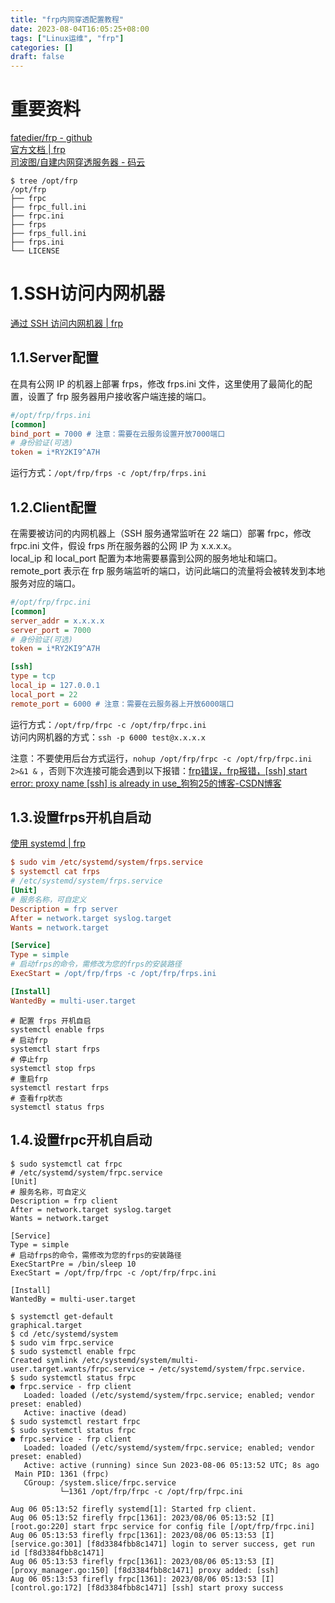 ```yaml
---
title: "frp内网穿透配置教程"
date: 2023-08-04T16:05:25+08:00
tags: ["Linux运维", "frp"]
categories: []
draft: false
---
```


# 重要资料
[fatedier/frp - github](https://github.com/fatedier/frp)  
[官方文档 | frp](https://gofrp.org/docs/)  
[司波图/自建内网穿透服务器 - 码云](https://gitee.com/spoto/natserver)  

```
$ tree /opt/frp
/opt/frp
├── frpc
├── frpc_full.ini
├── frpc.ini
├── frps
├── frps_full.ini
├── frps.ini
└── LICENSE
```

# 1.SSH访问内网机器
[通过 SSH 访问内网机器 | frp](https://gofrp.org/docs/examples/ssh/)  
## 1.1.Server配置
在具有公网 IP 的机器上部署 frps，修改 frps.ini 文件，这里使用了最简化的配置，设置了 frp 服务器用户接收客户端连接的端口。  
```ini
#/opt/frp/frps.ini
[common]
bind_port = 7000 # 注意：需要在云服务设置开放7000端口
# 身份验证(可选)
token = i*RY2KI9^A7H
```
运行方式：`/opt/frp/frps -c /opt/frp/frps.ini`

## 1.2.Client配置
在需要被访问的内网机器上（SSH 服务通常监听在 22 端口）部署 frpc，修改 frpc.ini 文件，假设 frps 所在服务器的公网 IP 为 x.x.x.x。  
local_ip 和 local_port 配置为本地需要暴露到公网的服务地址和端口。remote_port 表示在 frp 服务端监听的端口，访问此端口的流量将会被转发到本地服务对应的端口。
```ini
#/opt/frp/frpc.ini
[common]
server_addr = x.x.x.x
server_port = 7000
# 身份验证(可选)
token = i*RY2KI9^A7H

[ssh]
type = tcp
local_ip = 127.0.0.1
local_port = 22
remote_port = 6000 # 注意：需要在云服务器上开放6000端口
```

运行方式：`/opt/frp/frpc -c /opt/frp/frpc.ini`  
访问内网机器的方式：`ssh -p 6000 test@x.x.x.x`  

注意：不要使用后台方式运行，`nohup /opt/frp/frpc -c /opt/frp/frpc.ini 2>&1 &`
，否则下次连接可能会遇到以下报错：[frp错误，frp报错，[ssh] start error: proxy name [ssh] is already in use_狗狗25的博客-CSDN博客](https://blog.csdn.net/wzying25/article/details/105482746)

## 1.3.设置frps开机自启动
[使用 systemd | frp](https://gofrp.org/docs/setup/systemd/)  

```ini
$ sudo vim /etc/systemd/system/frps.service
$ systemctl cat frps
# /etc/systemd/system/frps.service
[Unit]
# 服务名称，可自定义
Description = frp server
After = network.target syslog.target
Wants = network.target

[Service]
Type = simple
# 启动frps的命令，需修改为您的frps的安装路径
ExecStart = /opt/frp/frps -c /opt/frp/frps.ini

[Install]
WantedBy = multi-user.target
```
```shell
# 配置 frps 开机自启
systemctl enable frps
# 启动frp
systemctl start frps
# 停止frp
systemctl stop frps
# 重启frp
systemctl restart frps
# 查看frp状态
systemctl status frps
```


## 1.4.设置frpc开机自启动
```shell
$ sudo systemctl cat frpc
# /etc/systemd/system/frpc.service
[Unit]
# 服务名称，可自定义
Description = frp client
After = network.target syslog.target
Wants = network.target

[Service]
Type = simple
# 启动frps的命令，需修改为您的frps的安装路径
ExecStartPre = /bin/sleep 10
ExecStart = /opt/frp/frpc -c /opt/frp/frpc.ini

[Install]
WantedBy = multi-user.target
```

```shell
$ systemctl get-default
graphical.target
$ cd /etc/systemd/system
$ sudo vim frpc.service
$ sudo systemctl enable frpc
Created symlink /etc/systemd/system/multi-user.target.wants/frpc.service → /etc/systemd/system/frpc.service.
$ sudo systemctl status frpc
● frpc.service - frp client
   Loaded: loaded (/etc/systemd/system/frpc.service; enabled; vendor preset: enabled)
   Active: inactive (dead)
$ sudo systemctl restart frpc
$ sudo systemctl status frpc
● frpc.service - frp client
   Loaded: loaded (/etc/systemd/system/frpc.service; enabled; vendor preset: enabled)
   Active: active (running) since Sun 2023-08-06 05:13:52 UTC; 8s ago
 Main PID: 1361 (frpc)
   CGroup: /system.slice/frpc.service
           └─1361 /opt/frp/frpc -c /opt/frp/frpc.ini

Aug 06 05:13:52 firefly systemd[1]: Started frp client.
Aug 06 05:13:52 firefly frpc[1361]: 2023/08/06 05:13:52 [I] [root.go:220] start frpc service for config file [/opt/frp/frpc.ini]
Aug 06 05:13:53 firefly frpc[1361]: 2023/08/06 05:13:53 [I] [service.go:301] [f8d3384fbb8c1471] login to server success, get run id [f8d3384fbb8c1471]
Aug 06 05:13:53 firefly frpc[1361]: 2023/08/06 05:13:53 [I] [proxy_manager.go:150] [f8d3384fbb8c1471] proxy added: [ssh]
Aug 06 05:13:53 firefly frpc[1361]: 2023/08/06 05:13:53 [I] [control.go:172] [f8d3384fbb8c1471] [ssh] start proxy success
```